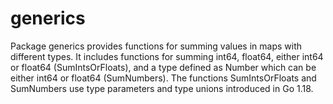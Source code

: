 # generics
Package generics provides functions for summing values in maps with different types. It includes functions for summing int64, float64, either int64 or float64 (SumIntsOrFloats), and a type defined as Number which can be either int64 or float64 (SumNumbers). The functions SumIntsOrFloats and SumNumbers use type parameters and type unions introduced in Go 1.18.
